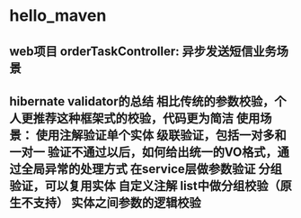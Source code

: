 # hello_maven
web项目
orderTaskController: 异步发送短信业务场景
---------------------------------------------------------
hibernate validator的总结
相比传统的参数校验，个人更推荐这种框架式的校验，代码更为简洁
使用场景：
    使用注解验证单个实体
    级联验证，包括一对多和一对一
    验证不通过以后，如何给出统一的VO格式，通过全局异常的处理方式
    在service层做参数验证
    分组验证，可以复用实体
    自定义注解
    list中做分组校验（原生不支持）
    实体之间参数的逻辑校验
---------------------------------------------------------
        
    
